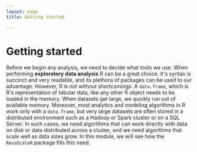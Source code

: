 ```yaml
---
layout: page
title: Getting Started

---
```

# Getting started

Before we begin any analysis, we need to decide what tools we use. When performing **exploratory data analysis** R can be a great choice. It's syntax is succinct and very readable, and its plethora of packages can be used to our advantage. However, R is not without shortcomings. A `data.frame`, which is R's representation of tabular data, like any other R object needs to be loaded in the memory. When datasets get large, we quickly run out of available memory. Moreover, most analytics and modeling algorithms in R work only with a `data.frame`, but very large datasets are often stored in a distributed environment such as a Hadoop or Spark cluster or on a SQL Server. In such cases, we need algorithms that can work directly with data on disk or data distributed across a cluster, and we need algorithms that scale well as data sizes grow. In this module, we will see how the `RevoScaleR` package fills this need.